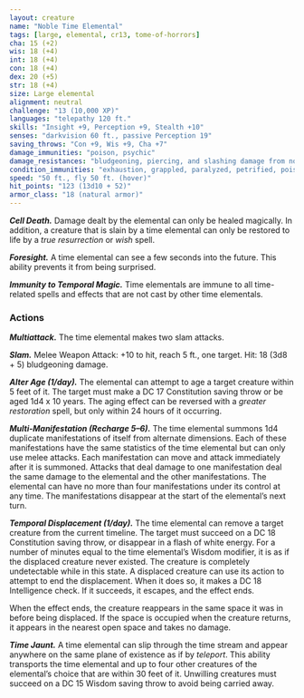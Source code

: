```yaml
---
layout: creature
name: "Noble Time Elemental"
tags: [large, elemental, cr13, tome-of-horrors]
cha: 15 (+2)
wis: 18 (+4)
int: 18 (+4)
con: 18 (+4)
dex: 20 (+5)
str: 18 (+4)
size: Large elemental
alignment: neutral
challenge: "13 (10,000 XP)"
languages: "telepathy 120 ft."
skills: "Insight +9, Perception +9, Stealth +10"
senses: "darkvision 60 ft., passive Perception 19"
saving_throws: "Con +9, Wis +9, Cha +7"
damage_immunities: "poison, psychic"
damage_resistances: "bludgeoning, piercing, and slashing damage from nonmagical weapons"
condition_immunities: "exhaustion, grappled, paralyzed, petrified, poisoned, prone, restrained, unconscious"
speed: "50 ft., fly 50 ft. (hover)"
hit_points: "123 (13d10 + 52)"
armor_class: "18 (natural armor)"
---
```


***Cell Death.*** Damage dealt by the elemental can only be healed
magically. In addition, a creature that is slain by a time elemental can only
be restored to life by a <i>true resurrection</i> or <i>wish</i> spell.

***Foresight.*** A time elemental can see a few seconds into the future. This
ability prevents it from being surprised.

***Immunity to Temporal Magic.*** Time elementals are immune to all
time-related spells and effects that are not cast by other time elementals.

### Actions

***Multiattack.*** The time elemental makes two slam attacks.

***Slam.*** Melee Weapon Attack: +10 to hit, reach 5 ft., one target. Hit: 18
(3d8 + 5) bludgeoning damage.

***Alter Age (1/day).*** The elemental can attempt to age a target creature
within 5 feet of it. The target must make a DC 17 Constitution saving
throw or be aged 1d4 x 10 years. The aging effect can be reversed with a
<i>greater restoration</i> spell, but only within 24 hours of it occurring.

***Multi-Manifestation (Recharge 5–6).*** The time elemental summons 1d4
duplicate manifestations of itself from alternate dimensions. Each of these
manifestations have the same statistics of the time elemental but can only
use melee attacks. Each manifestation can move and attack immediately
after it is summoned. Attacks that deal damage to one manifestation deal
the same damage to the elemental and the other manifestations.
The elemental can have no more than four manifestations under its control at
any time. The manifestations disappear at the start of the elemental’s next turn.

***Temporal Displacement (1/day).*** The time elemental can remove a target
creature from the current timeline. The target must succeed on a DC 18
Constitution saving throw, or disappear in a flash of white energy. For a number
of minutes equal to the time elemental’s Wisdom modifier, it is as if the displaced
creature never existed. The creature is completely undetectable while in this state.
A displaced creature can use its action to attempt to end the displacement.
When it does so, it makes a DC 18 Intelligence check. If it succeeds, it
escapes, and the effect ends.

When the effect ends, the creature reappears in the same space it was in
before being displaced. If the space is occupied when the creature returns,
it appears in the nearest open space and takes no damage.

***Time Jaunt.*** A time elemental can slip through the time stream and
appear anywhere on the same plane of existence as if by <i>teleport</i>. This
ability transports the time elemental and up to four other creatures of the
elemental’s choice that are within 30 feet of it. Unwilling creatures must
succeed on a DC 15 Wisdom saving throw to avoid being carried away.
